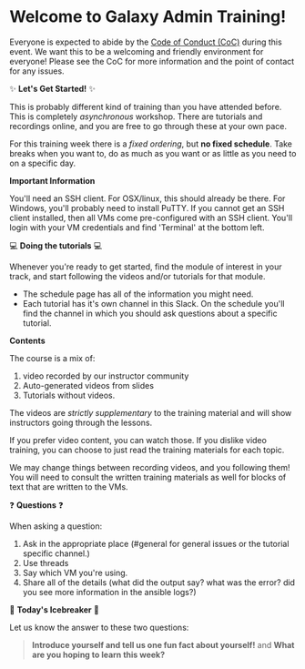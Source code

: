 # Welcome <REGION> to Galaxy Admin Training!

Everyone is expected to abide by the [Code of Conduct (CoC)](https://galaxyproject.org/community/coc/) during this event. We want this to be a welcoming and friendly environment for everyone! Please see the CoC for more information and the point of contact for any issues.

:sparkles: **Let's Get Started!** :sparkles:

This is probably  different kind of training than you have attended before. This is completely *asynchronous* workshop. There are tutorials and recordings online, and you are free to go through these at your own pace.

For this training week there is a *fixed ordering*, but **no fixed schedule**. Take breaks when you want to, do as much as you want or as little as you need to on a specific day.

**Important Information**

You'll need an SSH client. For OSX/linux, this should already be there. For Windows, you'll probably need to install PuTTY. If you cannot get an SSH client installed, then all VMs come pre-configured with an SSH client. You'll login with your VM credentials and find 'Terminal' at the bottom left.

:computer: **Doing the tutorials** :computer:

Whenever you're ready to get started, find the module of interest in your track, and start following the videos and/or tutorials for that module.

- The schedule page has all of the information you might need.
- Each tutorial has it's own channel in this Slack. On the schedule you'll find the channel in which you should ask questions about a specific tutorial.

**Contents**

The course is a mix of:

1. video recorded by our instructor community
2. Auto-generated videos from slides
3. Tutorials without videos.

The videos are *strictly supplementary* to the training material and will show instructors going through the lessons.

If you prefer video content, you can watch those. If you dislike video training, you can choose to just read the training materials for each topic.

We may change things between recording videos, and you following them! You will need to consult the written training materials as well for blocks of text that are written to the VMs.

:question: **Questions** :question:

When asking a question:

1. Ask in the appropriate place (#general for general issues or the tutorial specific channel.)
2. Use threads
3. Say which VM you're using.
4. Share all of the details (what did the output say? what was the error? did you see more information in the ansible logs?)

:ice_cube: **Today's Icebreaker** :ice_cube:

Let us know the answer to these two questions:

> **Introduce yourself and tell us one fun fact about yourself!** and **What are you hoping to learn this week?**
